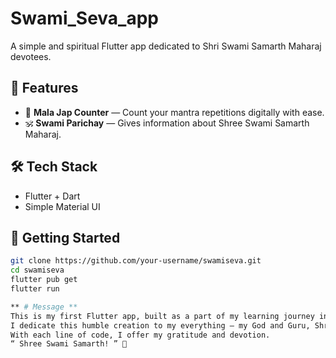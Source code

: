 # Swami_Seva_app
A simple and spiritual Flutter app dedicated to Shri Swami Samarth Maharaj devotees.


## 📱 Features

- 📿 **Mala Jap Counter** — Count your mantra repetitions digitally with ease.
- 🕉️ **Swami Parichay** —   Gives information about Shree Swami Samarth Maharaj. 


## 🛠️ Tech Stack

- Flutter + Dart
- Simple Material UI


## 🚀 Getting Started

```bash
git clone https://github.com/your-username/swamiseva.git
cd swamiseva
flutter pub get
flutter run

** # Message **
This is my first Flutter app, built as a part of my learning journey in app development.
I dedicate this humble creation to my everything — my God and Guru, Shree Swami Samarth Maharaj.
With each line of code, I offer my gratitude and devotion.
“ Shree Swami Samarth! ” 🙏

